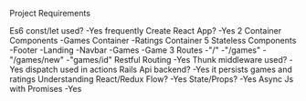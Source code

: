 Project Requirements


Es6 const/let used?
    -Yes frequently
Create React App?
    -Yes
2 Container Components
    -Games Container
    -Ratings Container
5 Stateless Components
    -Footer
    -Landing
    -Navbar
    -Games
    -Game
3 Routes
    -"/"
    -"/games"
    -"/games/new"
    -"games/id"
Restful Routing
    -Yes
Thunk middleware used?
    -Yes dispatch used in actions
Rails Api backend?
    -Yes it persists games and ratings 
Understanding React/Redux Flow?
    -Yes
State/Props?
    -Yes
Async Js with Promises
    -Yes